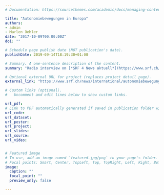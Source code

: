 ```yaml
---
# Documentation: https://sourcethemes.com/academic/docs/managing-content/

title: "Autonomiebewegungen in Europa"
authors: 
- admin
- Marlen Oehler
date: "2017-10-09T00:00:00Z"
doi: ""

# Schedule page publish date (NOT publication's date).
publishDate: 2019-09-14T18:19:30+01:00

# Summary. A one-sentence description of the content.
summary: "Radio interview on [*SRF 4 News aktuell*](https://www.srf.ch/news/international/autonomiebewegungen-in-europa-oft-spielt-der-wohlstand-eine-rolle)"

# Optional external URL for project (replaces project detail page).
external_link: "https://www.srf.ch/news/international/autonomiebewegungen-in-europa-oft-spielt-der-wohlstand-eine-rolle"

# Custom links (optional).
#   Uncomment and edit lines below to show custom links.

url_pdf: 
# Link to PDF automatically generated if saved in publication folder with same name as folder
url_code: 
url_dataset:
url_poster:
url_project:
url_slides:
url_source:
url_video:


# Featured image
# To use, add an image named `featured.jpg/png` to your page's folder. 
# Focal points: Smart, Center, TopLeft, Top, TopRight, Left, Right, BottomLeft, Bottom, BottomRight.
image:
  caption: ""
  focal_point: ""
  preview_only: false

---
```


